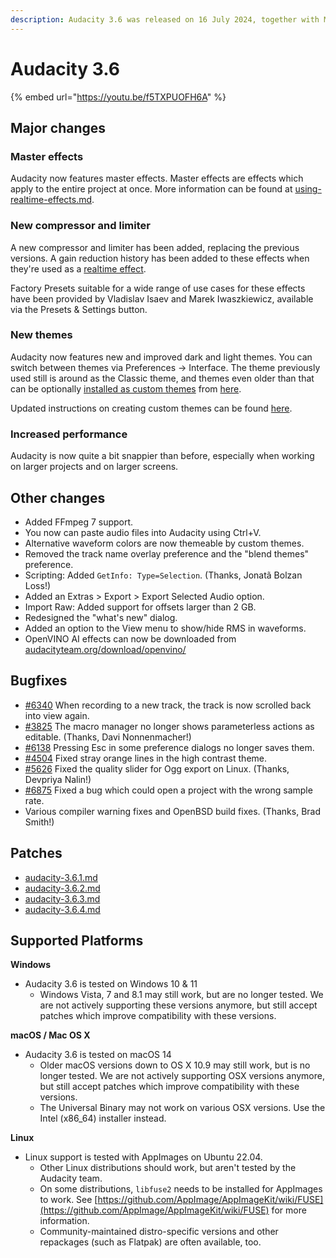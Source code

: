 ```yaml
---
description: Audacity 3.6 was released on 16 July 2024, together with Muse Hub 2.0.
---
```


# Audacity 3.6

{% embed url="https://youtu.be/f5TXPUOFH6A" %}

## Major changes

### Master effects

Audacity now features master effects. Master effects are effects which apply to the entire project at once. More information can be found at [using-realtime-effects.md](../../../../audio-editing/using-realtime-effects.md "mention").

### New compressor and limiter

A new compressor and limiter has been added, replacing the previous versions. A gain reduction history has been added to these effects when they're used as a [realtime effect](../../../../audio-editing/using-realtime-effects.md).&#x20;

Factory Presets suitable for a wide range of use cases for these effects have been provided by Vladislav Isaev and Marek Iwaszkiewicz, available via the Presets & Settings button.

### New themes

Audacity now features new and improved dark and light themes. You can switch between themes via Preferences -> Interface. The theme previously used still is around as the Classic theme, and themes even older than that can be optionally [installed as custom themes](../../../../basics/customizing-audacity/using-themes.md#installing-custom-themes) from [here](https://github.com/LWinterberg/classicTheme).

Updated instructions on creating custom themes can be found [here](https://audacity.gitbook.io/dev/scripting/creating-custom-themes).

### Increased performance

Audacity is now quite a bit snappier than before, especially when working on larger projects and on larger screens.

## Other changes

* Added FFmpeg 7 support.
* You now can paste audio files into Audacity using Ctrl+V.
* Alternative waveform colors are now themeable by custom themes.&#x20;
* Removed the track name overlay preference and the "blend themes" preference.
* Scripting: Added `GetInfo: Type=Selection`. (Thanks, Jonatã Bolzan Loss!)
* Added an Extras > Export > Export Selected Audio option.&#x20;
* Import Raw: Added support for offsets larger than 2 GB.
* Redesigned the "what's new" dialog.&#x20;
* Added an option to the View menu to show/hide RMS in waveforms.
* OpenVINO AI effects can now be downloaded from [audacityteam.org/download/openvino/](https://www.audacityteam.org/download/openvino/)

## Bugfixes

* [#6340](https://github.com/audacity/audacity/issues/6340) When recording to a new track, the track is now scrolled back into view again.
* [#3825](https://github.com/audacity/audacity/issues/3825) The macro manager no longer shows parameterless actions as editable. (Thanks, Davi Nonnenmacher!)
* [#6138](https://github.com/audacity/audacity/issues/6138) Pressing Esc in some preference dialogs no longer saves them.
* [#4504](https://github.com/audacity/audacity/issues/4504) Fixed stray orange lines in the high contrast theme.
* [#5626](https://github.com/audacity/audacity/issues/5626) Fixed the quality slider for Ogg export on Linux. (Thanks, Devpriya Nalin!)
* [#6875](https://github.com/audacity/audacity/issues/6875) Fixed a bug which could open a project with the wrong sample rate.
* Various compiler warning fixes and OpenBSD build fixes. (Thanks, Brad Smith!)

## Patches

* [audacity-3.6.1.md](audacity-3.6.1.md "mention")
* [audacity-3.6.2.md](audacity-3.6.2.md "mention")
* [audacity-3.6.3.md](audacity-3.6.3.md "mention")
* [audacity-3.6.4.md](audacity-3.6.4.md "mention")

## Supported Platforms

**Windows**

* Audacity 3.6 is tested on Windows 10 & 11
  * Windows Vista, 7 and 8.1 may still work, but are no longer tested. We are not actively supporting these versions anymore, but still accept patches which improve compatibility with these versions.

**macOS / Mac OS X**

* Audacity 3.6 is tested on macOS 14
  * Older macOS versions down to OS X 10.9 may still work, but is no longer tested. We are not actively supporting OSX versions anymore, but still accept patches which improve compatibility with these versions.
  * The Universal Binary may not work on various OSX versions. Use the Intel (x86\_64) installer instead.

**Linux**

* Linux support is tested with AppImages on Ubuntu 22.04.
  * Other Linux distributions should work, but aren't tested by the Audacity team.
  * On some distributions, `libfuse2` needs to be installed for AppImages to work. See [https://github.com/AppImage/AppImageKit/wiki/FUSE](https://github.com/AppImage/AppImageKit/wiki/FUSE) for more information.
  * Community-maintained distro-specific versions and other repackages (such as Flatpak) are often available, too.
